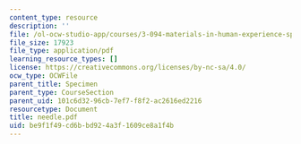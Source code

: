 ```yaml
---
content_type: resource
description: ''
file: /ol-ocw-studio-app/courses/3-094-materials-in-human-experience-spring-2004/be9f1f49cd6bbd924a3f1609ce8a1f4b_needle.pdf
file_size: 17923
file_type: application/pdf
learning_resource_types: []
license: https://creativecommons.org/licenses/by-nc-sa/4.0/
ocw_type: OCWFile
parent_title: Specimen
parent_type: CourseSection
parent_uid: 101c6d32-96cb-7ef7-f8f2-ac2616ed2216
resourcetype: Document
title: needle.pdf
uid: be9f1f49-cd6b-bd92-4a3f-1609ce8a1f4b
---
```

